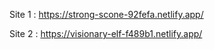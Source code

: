 
Site 1 : https://strong-scone-92fefa.netlify.app/

Site 2 : https://visionary-elf-f489b1.netlify.app/
